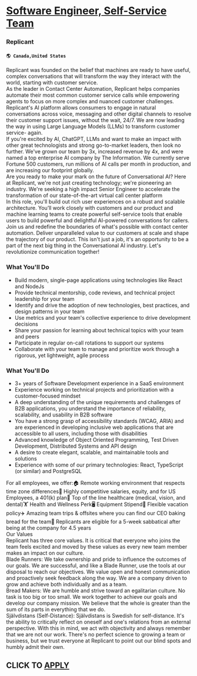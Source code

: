 # [Software Engineer, Self-Service Team](https://www.remotewlb.com/apply/software-engineer-self-service-team-59906)  
### Replicant  
#### `🌎 Canada,United States`  
Replicant was founded on the belief that machines are ready to have useful, complex conversations that will transform the way they interact with the world, starting with customer service.  
As the leader in Contact Center Automation, Replicant helps companies automate their most common customer service calls while empowering agents to focus on more complex and nuanced customer challenges. Replicant's AI platform allows consumers to engage in natural conversations across voice, messaging and other digital channels to resolve their customer support issues, without the wait, 24/7. We are now leading the way in using Large Language Models (LLMs) to transform customer service- again.  
If you're excited by AI, ChatGPT, LLMs and want to make an impact with other great technologists and strong go-to-market leaders, then look no further. We've grown our team by 3x, increased revenue by 4x, and were named a top enterprise AI company by The Information. We currently serve Fortune 500 customers, run millions of AI calls per month in production, and are increasing our footprint globally.  
Are you ready to make your mark on the future of Conversational AI? Here at Replicant, we're not just creating technology; we're pioneering an industry. We're seeking a high impact Senior Engineer to accelerate the transformation of our state-of-the-art virtual call center platform  
In this role, you'll build out rich user experiences on a robust and scalable architecture. You’ll work closely with customers and our product and machine learning teams to create powerful self-service tools that enable users to build powerful and delightful AI-powered conversations for callers.  
Join us and redefine the boundaries of what's possible with contact center automation. Deliver unparalleled value to our customers at scale and shape the trajectory of our product. This isn't just a job, it's an opportunity to be a part of the next big thing in the Conversational AI industry. Let's revolutionize communication together!

### What You'll Do

  * Build modern, single-page applications using technologies like React and NodeJs
  * Provide technical mentorship, code reviews, and technical project leadership for your team
  * Identify and drive the adoption of new technologies, best practices, and design patterns in your team
  * Use metrics and your team's collective experience to drive development decisions
  * Share your passion for learning about technical topics with your team and peers
  * Participate in regular on-call rotations to support our systems
  * Collaborate with your team to manage and prioritize work through a rigorous, yet lightweight, agile process

### What You'll Do

  * 3+ years of Software Development experience in a SaaS environment
  * Experience working on technical projects and prioritization with a customer-focused mindset
  * A deep understanding of the unique requirements and challenges of B2B applications, you understand the importance of reliability, scalability, and usability in B2B software
  * You have a strong grasp of accessibility standards (WCAG, ARIA) and are experienced in developing inclusive web applications that are accessible to all users, including those with disabilities
  * Advanced knowledge of Object Oriented Programming, Test Driven Development, Distributed Systems and API design
  * A desire to create elegant, scalable, and maintainable tools and solutions
  * Experience with some of our primary technologies: React, TypeScript (or similar) and PostgreSQL

For all employees, we offer:🏠 Remote working environment that respects time zone differences💸 Highly competitive salaries, equity, and for US Employees, a 401(k) plan🏥 Top of the line healthcare (medical, vision, and dental)🏋️ Health and Wellness Perk🖥️ Equipment Stipend🌴 Flexible vacation policy✈️ Amazing team trips & offsites where you can find our CEO baking bread for the team🌺 Replicants are eligible for a 5-week sabbatical after being at the company for 4.5 years  
Our Values  
Replicant has three core values. It is critical that everyone who joins the team feels excited and moved by these values as every new team member makes an impact on our culture.  
Blade Runners: We take ownership and pride to influence the outcomes of our goals. We are successful, and like a Blade Runner, use the tools at our disposal to reach our objectives. We value open and honest communication and proactively seek feedback along the way. We are a company driven to grow and achieve both individually and as a team.  
Bread Makers: We are humble and strive toward an egalitarian culture. No task is too big or too small. We work together to achieve our goals and develop our company mission. We believe that the whole is greater than the sum of its parts in everything that we do.  
Självdistans (Self-Distance): Självdistans is Swedish for self-distance. It's the ability to critically reflect on oneself and one's relations from an external perspective. With this in mind, we act with objectivity and always remember that we are not our work. There's no perfect science to growing a team or business, but we trust everyone at Replicant to point out our blind spots and humbly admit their own.  
## CLICK TO [APPLY](https://www.remotewlb.com/apply/software-engineer-self-service-team-59906)

